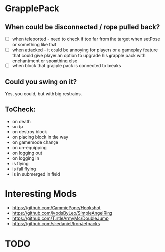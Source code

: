 # GrapplePack
## When could be disconnected / rope pulled back?
- [ ] when teleported - need to check if too far from the target when setPose or something like that
- [ ] when attacked - it could be annoying for players or a gameplay feature that could give player an option to upgrade his
grapple pack with enchantment or spomthing else
- [ ] when block that grapple pack is connected to breaks

## Could you swing on it?
Yes, you could, but with big restrains.

## ToCheck:
* on death 
* on tp
* on destroy block
* on placing block in the way
* on gamemode change
* on un-equipping
* on logging out
* on logging in
* is flying
* is fall flying
* is in submerged in fluid

# Interesting Mods
* https://github.com/CammiePone/Hookshot
* https://github.com/ModsByLeo/SimpleAngelRing
* https://github.com/TurtleArmyMc/DoubleJump
* https://github.com/shedaniel/IronJetpacks


# TODO



